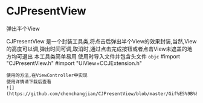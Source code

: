 # CJPresentView
弹出半个View

CJPresentView 是一个封装工具类,将点击后弹出半个View的效果封装,当然,View的高度可以调,弹出时间可调,取消时,通过点击完成按钮或者点击View未遮盖的地方均可退出
本工具类简单易用
使用时导入文件并包含头文件
```objc```
#import "CJPresentView.h"
#import "UIView+CCJExtension.h"
```
使用的方法,在ViewController中实现
使用详情请下载后查看
![](https://github.com/chenchangjian/CJPresentView/blob/master/Gif%E5%9B%BE%E7%89%87/presentGif.gif)
